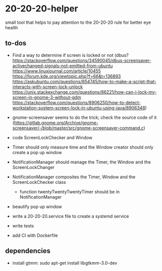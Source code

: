 # 20-20-20-helper
small tool that helps to pay attention to the 20-20-20 rule for better eye health


##  to-dos
- Find a way to determine if screen is locked or not (dbus? https://stackoverflow.com/questions/34590045/dbus-screensaver-activechanged-signals-not-emitted-from-ubuntu https://www.linuxjournal.com/article/10455 https://forum.kde.org/viewtopic.php?f=66&t=136893 https://askubuntu.com/questions/854745/how-to-make-a-script-that-interacts-with-screen-lock-unlock https://unix.stackexchange.com/questions/86221/how-can-i-lock-my-screen-in-gnome-3-without-gdm https://stackoverflow.com/questions/8906250/how-to-detect-workstation-system-screen-lock-in-ubuntu-using-java/8906348)
- gnome-screensaver seems to do the trick; check the source code of it (https://gitlab.gnome.org/Archive/gnome-screensaver/-/blob/master/src/gnome-screensaver-command.c)
- code ScreenLockChecker and Window
- Timer should only measure time and the Window creator should only create a pop up window 
- NotificationManager should manage the Timer, the Window and the ScreenLockChanger
- NotificationManager composites the Timer, Window and the ScreenLockChecker class
    - function twentyTwentyTwentyTimer should be in NotificationManager
- beautify pop up window

- write a 20-20-20.service file to create a systemd service
- write tests
- add CI with Dockerfile

## dependencies
- install gtmm: sudo apt-get install libgtkmm-3.0-dev
